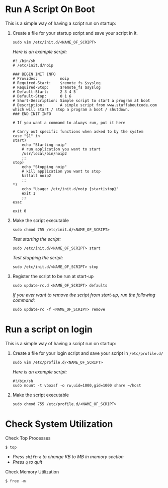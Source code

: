 # Run A Script On Boot
This is a simple way of having a script run on startup:

1. Create a file for your startup script and save your script in it.
    ```
    sudo vim /etc/init.d/<NAME_OF_SCRIPT>
    ```
    *Here is an example script:*
    ```
    #! /bin/sh
    # /etc/init.d/noip 

    ### BEGIN INIT INFO
    # Provides:          noip
    # Required-Start:    $remote_fs $syslog
    # Required-Stop:     $remote_fs $syslog
    # Default-Start:     2 3 4 5
    # Default-Stop:      0 1 6
    # Short-Description: Simple script to start a program at boot
    # Description:       A simple script from www.stuffaboutcode.com which will start / stop a program a boot / shutdown.
    ### END INIT INFO

    # If you want a command to always run, put it here

    # Carry out specific functions when asked to by the system
    case "$1" in
    start)
        echo "Starting noip"
        # run application you want to start
        /usr/local/bin/noip2
        ;;
    stop)
        echo "Stopping noip"
        # kill application you want to stop
        killall noip2
        ;;
    *)
        echo "Usage: /etc/init.d/noip {start|stop}"
        exit 1
        ;;
    esac

    exit 0
    ```

2. Make the script executable
    ```
    sudo chmod 755 /etc/init.d/<NAME_OF_SCRIPT>
    ```
    *Test starting the script:*
    ```
    sudo /etc/init.d/<NAME_OF_SCRIPT> start
    ```
    *Test stopping the script:*
    ```
    sudo /etc/init.d/<NAME_OF_SCRIPT> stop
    ```

3. Register the script to be run at start-up
    ```
    sudo update-rc.d <NAME_OF_SCRIPT> defaults
    ```
    *If you ever want to remove the script from start-up, run the following command:*
    ```
    sudo update-rc -f <NAME_OF_SCRIPT> remove
    ```

# Run a script on login
This is a simple way of having a script run on startup:
1. Create a file for your login script and save your script in `/etc/profile.d/`
    ```
    sudo vim /etc/profile.d/<NAME_OF_SCRIPT>
    ```
    *Here is an example script:*
    ```
    #!/bin/sh
    sudo mount -t vboxsf -o rw,uid=1000,gid=1000 share ~/host
    ```

2. Make the script executable
    ```
    sudo chmod 755 /etc/profile.d/<NAME_OF_SCRIPT>
    ```

# Check System Utilization
Check Top Processes
```
$ top
```
- *Press `shift+e` to change KB to MB in memory section*
- *Press `q` to quit*

Check Memory Utilization
```
$ free -m
```

